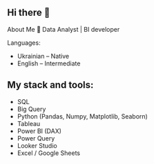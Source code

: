 ## Hi there 👋

About Me
🔹 Data Analyst | BI developer

Languages:
- Ukrainian – Native
- English – Intermediate

## My stack and tools:
- SQL
- Big Query
- Python (Pandas, Numpy, Matplotlib, Seaborn)
- Tableau
- Power BI (DAX)
- Power Query
- Looker Studio
- Excel / Google Sheets
